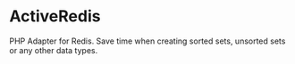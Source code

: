 # ActiveRedis
PHP Adapter for Redis. Save time when creating sorted sets, unsorted sets or any other data types. 
